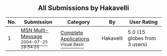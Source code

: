 ﻿<div align="center">

## All Submissions by Hakavelli

</div>

No.  | Submission | Category | By   | User Rating
---- | ---------- | -------- | ---- | -----------
1 | [MSN Multi\-Message<br /><sup>2004-07-25 18:54:20</sup>](https://github.com/Planet-Source-Code/hakavelli-msn-multi-message__1-57621) | [Complete Applications<br /><sup>Visual Basic</sup>](../ByCategory/complete-applications__1-27.md) | Hakavelli | 5.0 (15 globes from 3 users)
